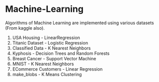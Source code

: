 # Machine-Learning

Algorithms of Machine Learning are implemented using various datasets (From kaggle also).
1. USA Housing - LinearRegression
2. Titanic Dataset - Logistic Regression
3. Classified Data - K Nearest Neighbors
4. Kyphosis - Decision Trees and Random Forests
5. Breast Cancer - Support Vector Machine 
6. MNIST - K Nearest Neighbors
7. ECommerce Customers - Linear Regression
8. make_blobs - K Means Clustering
